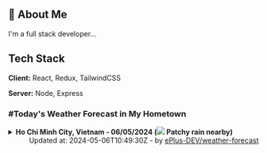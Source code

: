 ## 🚀 About Me
I'm a full stack developer...


## Tech Stack

**Client:** React, Redux, TailwindCSS

**Server:** Node, Express

### #Today's Weather Forecast in My Hometown



<details>
    <summary><b>Ho Chi Minh City, Vietnam - 06/05/2024 (<img src="https://cdn.weatherapi.com/weather/64x64/day/176.png" /> Patchy rain nearby)</b>
    </summary>

    
<table>
    <tr>
        <th>Hour</th>
        <td>00:00</td><td>01:00</td><td>02:00</td><td>03:00</td><td>04:00</td><td>05:00</td><td>06:00</td><td>07:00</td><td>08:00</td><td>09:00</td><td>10:00</td><td>11:00</td><td>12:00</td><td>13:00</td><td>14:00</td><td>15:00</td><td>16:00</td><td>17:00</td><td>18:00</td><td>19:00</td><td>20:00</td><td>21:00</td><td>22:00</td><td>23:00</td>
    </tr>
    <tr>
        <th>Weather</th>
        <td><img src="https://cdn.weatherapi.com/weather/64x64/night/176.png"></img></td><td><img src="https://cdn.weatherapi.com/weather/64x64/night/116.png"></img></td><td><img src="https://cdn.weatherapi.com/weather/64x64/night/116.png"></img></td><td><img src="https://cdn.weatherapi.com/weather/64x64/night/116.png"></img></td><td><img src="https://cdn.weatherapi.com/weather/64x64/night/116.png"></img></td><td><img src="https://cdn.weatherapi.com/weather/64x64/night/116.png"></img></td><td><img src="https://cdn.weatherapi.com/weather/64x64/day/116.png"></img></td><td><img src="https://cdn.weatherapi.com/weather/64x64/day/116.png"></img></td><td><img src="https://cdn.weatherapi.com/weather/64x64/day/116.png"></img></td><td><img src="https://cdn.weatherapi.com/weather/64x64/day/116.png"></img></td><td><img src="https://cdn.weatherapi.com/weather/64x64/day/122.png"></img></td><td><img src="https://cdn.weatherapi.com/weather/64x64/day/176.png"></img></td><td><img src="https://cdn.weatherapi.com/weather/64x64/day/116.png"></img></td><td><img src="https://cdn.weatherapi.com/weather/64x64/day/116.png"></img></td><td><img src="https://cdn.weatherapi.com/weather/64x64/day/116.png"></img></td><td><img src="https://cdn.weatherapi.com/weather/64x64/day/116.png"></img></td><td><img src="https://cdn.weatherapi.com/weather/64x64/day/113.png"></img></td><td><img src="https://cdn.weatherapi.com/weather/64x64/day/116.png"></img></td><td><img src="https://cdn.weatherapi.com/weather/64x64/day/113.png"></img></td><td><img src="https://cdn.weatherapi.com/weather/64x64/night/113.png"></img></td><td><img src="https://cdn.weatherapi.com/weather/64x64/night/113.png"></img></td><td><img src="https://cdn.weatherapi.com/weather/64x64/night/113.png"></img></td><td><img src="https://cdn.weatherapi.com/weather/64x64/night/113.png"></img></td><td><img src="https://cdn.weatherapi.com/weather/64x64/night/113.png"></img></td>
    </tr>
    <tr>
        <th>Condition</th>
        <td width="200px">Patchy rain nearby</td><td width="200px">Partly Cloudy </td><td width="200px">Partly Cloudy </td><td width="200px">Partly Cloudy </td><td width="200px">Partly Cloudy </td><td width="200px">Partly Cloudy </td><td width="200px">Partly Cloudy </td><td width="200px">Partly Cloudy </td><td width="200px">Partly Cloudy </td><td width="200px">Partly Cloudy </td><td width="200px">Overcast </td><td width="200px">Patchy rain nearby</td><td width="200px">Partly Cloudy </td><td width="200px">Partly Cloudy </td><td width="200px">Partly Cloudy </td><td width="200px">Partly Cloudy </td><td width="200px">Sunny</td><td width="200px">Partly cloudy</td><td width="200px">Sunny</td><td width="200px">Clear </td><td width="200px">Clear </td><td width="200px">Clear </td><td width="200px">Clear </td><td width="200px">Clear </td>
    </tr>
    <tr>
        <th>Temperature</th>
        <td>28.1 °C</td><td>28.2 °C</td><td>28.1 °C</td><td>28.2 °C</td><td>28 °C</td><td>28 °C</td><td>28.1 °C</td><td>29.3 °C</td><td>30.9 °C</td><td>32.7 °C</td><td>34.4 °C</td><td>35.1 °C</td><td>34.8 °C</td><td>35.1 °C</td><td>36.3 °C</td><td>36.2 °C</td><td>34.8 °C</td><td>33 °C</td><td>31.2 °C</td><td>30.2 °C</td><td>29.8 °C</td><td>29.5 °C</td><td>29.4 °C</td><td>29.3 °C</td>
    </tr>
    <tr>
        <th>Wind</th>
        <td>7.2 kph</td><td>8.3 kph</td><td>9 kph</td><td>6.5 kph</td><td>7.6 kph</td><td>8.3 kph</td><td>9.4 kph</td><td>11.9 kph</td><td>11.2 kph</td><td>10.4 kph</td><td>11.2 kph</td><td>12.6 kph</td><td>16.6 kph</td><td>18.4 kph</td><td>20.2 kph</td><td>22.7 kph</td><td>24.8 kph</td><td>20.2 kph</td><td>21.6 kph</td><td>19.8 kph</td><td>18.4 kph</td><td>16.9 kph</td><td>16.9 kph</td><td>17.3 kph</td>
    </tr>
</table>

</details>

<div align="right">
    Updated at: 2024-05-06T10:49:30Z - by <a target="_blank"
        href="https://github.com/ePlus-DEV/weather-forecast">ePlus-DEV/weather-forecast</a>
</div>
